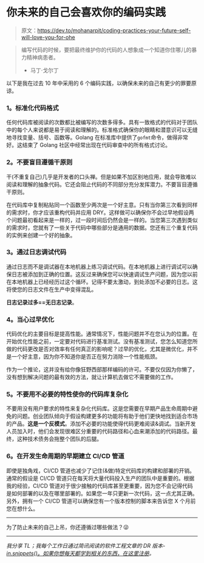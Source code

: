 # 你未来的自己会喜欢你的编码实践

> 原文：<https://dev.to/mohanarpit/coding-practices-your-future-self-will-love-you-for-ohe>

> 编写代码的时候，要把最终维护你的代码的人想象成一个知道你住哪儿的暴力精神病患者。
> 
> *   马丁·戈尔丁

以下是我在过去 10 年中采用的 6 个编码实践，以确保未来的自己有更少的罪要原谅。

### **1。标准化代码格式**

任何代码库被阅读的次数都比被编写的次数多得多。具有一致格式的代码对于团队中的每个人来说都是易于阅读和理解的。标准格式确保你的眼睛和潜意识可以无缝地寻找变量、括号、函数等。Golang 在标准库中提供了`gofmt`命令，做得非常好。这结束了 Golang 社区中经常出现在代码审查中的所有格式讨论。

### **2。不要盲目遵循干原则**

干(不重复自己)几乎是开发者的口头禅。但是如果不加区别地应用，就会导致难以阅读和理解的抽象代码。它还会阻止代码的不同部分充分发挥潜力。不要盲目遵循干原则。

在代码库中复制粘贴同一个函数至少两次是一个好主意。只有当你第三次看到同样的需求时，你才应该重构代码并应用 DRY。这样做可以确保你不会过早地假设两个问题最初看起来是一样的，过一段时间后仍然会是一样的。当您第三次遇到类似的需求时，您就有了一些关于代码中哪些部分是通用的数据。您还有三个重复代码的实例来创建一个好的抽象。

### **3。通过日志调试代码**

通过日志而不是调试器在本地机器上练习调试代码。在本地机器上进行调试可以确保日志被添加到正确的位置。这反过来确保您可以快速调试生产问题，因为您以前在本地机器上已经经历过这个循环。记得不要太激动，到处添加不必要的日志。这将使您的日志文件在生产中变得混乱。

**日志记录过多==无日志记录**。

### **4。当心过早优化**

代码优化的主要目标是提高性能。通常情况下，性能问题并不在您认为的位置。在开始优化性能之前，一定要对代码进行基准测试。没有基准测试，您怎么知道您所做的代码更改是否对效率有任何真正的影响呢？过早的优化，尤其是微优化，并不是一个好主意，因为你不知道你是否正在努力消除一个性能瓶颈。

作为一个推论，这并没有给你像狂野西部那样编码的许可。不要仅仅因为你懒了，没有想到解决问题的最有效的方法，就让计算机去做它不需要做的工作。

### **5。不要用不必要的特性使你的代码库复杂化**

不要用没有用户要求的特性来复杂化代码库。这是您需要在早期产品生命周期中避免的问题。创业团队倾向于假设构建更多的功能将有助于他们更快地找到适合市场的产品。**这是一个反模式**。添加不必要的功能使得代码更难阅读&调试。当新开发人员加入时，他们会发现很难区分重要的代码路径和心血来潮添加的代码路径。最终，这种技术债务会拖整个团队的后腿。

### **6。在开发生命周期的早期建立 CI/CD 管道**

即使是独角戏，CI/CD 管道也减少了记住(&做)特定代码库的构建和部署的开销。通常的假设是 CI/CD 管道只在每天将大量代码投入生产的团队中是重要的。根据我的经验，CI/CD 管道对于很少接触的代码库甚至更重要，因为您不会记得代码是如何部署的以及在哪里部署的。如果您一年只更新一次代码，这一点尤其正确。另外，拥有一个 CI/CD 管道可以确保您有一个版本控制的脚本来告诉您 X 个月前您在想什么。

* * *

为了防止未来的自己上吊，你还遵循过哪些做法？😜

* * *

*我分享 TL；我每个工作日通过简讯阅读的软件工程文章的 DR 版本- [in.snippets()。如果你想每天都学到相关的东西，在这里注册](https://mailchi.mp/appsmith/insnippets?utm_source=devto&utm_medium=post07&utm_campaign=is)。*